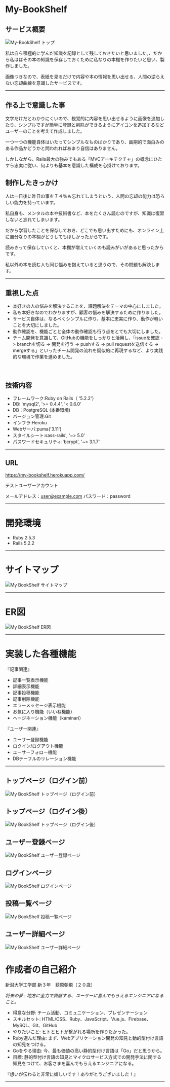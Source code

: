 # My-BookShelf

## サービス概要

![My-BookShelf トップ](https://i.gyazo.com/33338cc4841856b1e2b6faca8e4d7096.png)

私は自ら積極的に学んだ知識を記録として残しておきたいと思いました。、だから私ははその本の知識を保存しておくために私なりの本棚を作りたいと思い、製作しました。

画像つきなので、表紙を見るだけで内容や本の情報を思い出せる、人間の逆らえない忘却曲線を意識したサービスです。

***
## 作る上で意識した事

文字だけだとわかりにくいので、視覚的に内容を思い出せるように画像を追加したり、シンプルですが簡単に登録と削除ができるようにアイコンを追加するなどユーザーのことを考えて作成しました。

一つ一つの機能自体はいたってシンプルなものばかりであり、画期的で面白みのある作品かどうかと問われればあまり自信はありません。

しかしながら、Rails最大の強みでもある「MVCアーキテクチャ」の概念にひたすら忠実に従い、何よりも基本を意識した構成を心掛けております。

## 制作したきっかけ

人は一日後に昨日の事を７４％も忘れてしまうという、人間の忘却の能力は恐ろしい能力を持っています。

私自身も、メンタルの本や技術書など、本をたくさん読むのですが、知識は復習しないと忘れてしまいます。

だから学習したことを保存しておき、どこでも思い出すためにも、オンライン上に自分なりの本棚がどうしてもほしかったからです。

読みきって保存していくと、本棚が増えていくのも読みがいがあると思ったからです。

私以外の本を読む人も同じ悩みを抱えていると思うので、その問題も解決します。

***
## 重視した点
- 本好きの人の悩みを解決することを、課題解決をテーマの中心にしました。
- 私も本好きなのでわかりますが、顧客の悩みを解決するために作りました。
- サービス自体は、なるべくシンプルに作り、基本に忠実に作り、動作が軽いことを大切にしました。
- 動作確認を、機能ごとと全体の動作確認も行う点をとても大切にしました。
- チーム開発を意識して、GitHubの機能をしっかりと活用し、「issueを確認 -> branchを切る -> 開発を行う -> pushする -> pull requestを送信する -> mergeする」といったチーム開発の流れを疑似的に再現するなど、より実践的な環境で作業を進めました。

　
## 技術内容
- フレームワーク:Ruby on Rails（ '5.2.2'）
- DB: 'mysql2', '>= 0.4.4', '< 0.6.0'
- DB：PostgreSQL (本番環境)
- バージョン管理:Git
- インフラ:Heroku
- Webサーバ:puma('3.11')
- スタイルシート:sass-rails', '~> 5.0'
- パスワードセキュリティ:'bcrypt', '~> 3.1.7'

***
## URL
https://my-bookshelf.herokuapp.com/

テストユーザーアカウント

メールアドレス：user@example.com
パスワード：password
***

# 開発環境
- Ruby  2.5.3
- Rails 5.2.2

***

# サイトマップ
![My BookShelf  サイトマップ](https://i.gyazo.com/a7171d1378f57f0da9730798d73df744.png)
***

# ER図
![My BookShelf  ER図](https://i.gyazo.com/e56bf80a5b864b25922db55d96f5d9c6.png)
***

# 実装した各種機能

『記事関連』
- 記事一覧表示機能
- 詳細表示機能
- 記事投稿機能
- 記事削除機能
- エラーメッセージ表示機能
- お気に入り機能（いいね機能）
- ヘージネーション機能（kaminari）

『ユーザー関連』
- ユーサー登録機能
- ロクイン/ログアウト機能
- ユーサーフォロー機能
- DBテーフルのリレーション機能
***

## トップページ（ログイン前）
![My BookShelf トップページ（ログイン前）](https://i.gyazo.com/c13b0e701cb2b78b1bb93f53026eae59.jpg)

## トップページ（ログイン後）
![My BookShelf トップページ（ログイン後）](https://i.gyazo.com/54cdebe369d29841ed3e68a8982fec0d.png)

## ユーザー登録ページ
![My BookShelf ユーザー登録ページ](https://i.gyazo.com/b6ff55c14a9fcb6e4183f13b5720e5d0.png)

## ログインページ
![My BookShelf  ログインページ](https://i.gyazo.com/c04f16194b0ce83a348964968909f729.png)

## 投稿一覧ページ
![My BookShelf  投稿一覧ページ](https://i.gyazo.com/ba9a21d2b6c80ebca27471c814174b29.png)

## ユーザー詳細ページ
![My BookShelf ユーザー詳細ページ](https://i.gyazo.com/ba9a21d2b6c80ebca27471c814174b29.png)


# 作成者の自己紹介

新潟大学工学部 新３年　荻原朝飛（２０歳）

*将来の夢 : 地方に全力で貢献する、ユーザーに喜んでもらえるエンジニアになること。*

- 得意な分野: 
チーム活動、コミュニケーション、プレゼンテーション
- スキルセット: 
HTML/CSS、Ruby、JavaScript、Vue.js、Firebase、MySQL、Git、GitHub
- やりたいこと: 
ヒトとヒトが繋がれる場所を作りたかった。
- Ruby選んだ理由: 
まず、Webアプリケーション開発の知見と動的型付け言語の知見をつける。
- Goをやる理由: 
今、最も価値の高い静的型付け言語は「Go」だと思うから。
- 目標: 
静的型付け言語の知見とマイクロサービス方式での開発手法に関する知見をつけて、お客さまを喜んでもらえるエンジニアになる。

『想いが伝わると非常に嬉しいです！ありがとうございました！』

***


